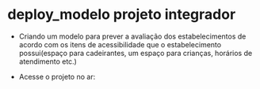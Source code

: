 # deploy_modelo projeto integrador 

* Criando um modelo para  prever a avaliação dos estabelecimentos de acordo com os itens de acessibilidade que o estabelecimento possui(espaço para cadeirantes, um espaço para crianças, horários de atendimento etc.)

* Acesse o projeto no ar:
<a href=https://share.streamlit.io/patricia7sp/deploy_modelo/main/app_avaliacao.py >
